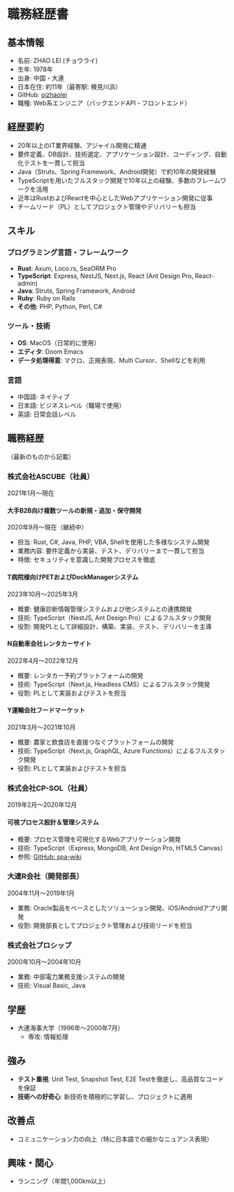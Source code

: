# 職務経歴書

## 基本情報
- 名前: ZHAO LEI (チョウライ)
- 生年: 1978年
- 出身: 中国・大連
- 日本在住: 約11年（最寄駅: 検見川浜）
- GitHub: [oizhaolei](https://github.com/oizhaolei)
- 職種: Web系エンジニア（バックエンドAPI・フロントエンド）

## 経歴要約
- 20年以上のIT業界経験、アジャイル開発に精通
- 要件定義、DB設計、技術選定、アプリケーション設計、コーディング、自動化テストを一貫して担当
- Java（Struts、Spring Framework、Android開発）で約10年の開発経験
- TypeScriptを用いたフルスタック開発で10年以上の経験、多数のフレームワークを活用
- 近年はRustおよびReactを中心としたWebアプリケーション開発に従事
- チームリード（PL）としてプロジェクト管理やデリバリーも担当

## スキル
### プログラミング言語・フレームワーク
- **Rust**: Axum, Loco.rs, SeaORM Pro
- **TypeScript**: Express, NestJS, Next.js, React (Ant Design Pro, React-admin)
- **Java**: Struts, Spring Framework, Android
- **Ruby**: Ruby on Rails
- **その他**: PHP, Python, Perl, C#

### ツール・技術
- **OS**: MacOS（日常的に使用）
- **エディタ**: Doom Emacs
- **データ処理得意**: マクロ、正規表現、Multi Cursor、Shellなどを利用

### 言語
- 中国語: ネイティブ
- 日本語: ビジネスレベル（職場で使用）
- 英語: 日常会話レベル

## 職務経歴
（最新のものから記載）

### 株式会社ASCUBE（社員）
2021年1月～現在

#### 大手B2B向け複数ツールの新規・追加・保守開発
2020年9月～現在（継続中）
- 担当: Rust, C#, Java, PHP, VBA, Shellを使用した多様なシステム開発
- 業務内容: 要件定義から実装、テスト、デリバリーまで一貫して担当
- 特徴: セキュリティを意識した開発プロセスを徹底

#### T病院様向けPETおよびDockManagerシステム
2023年10月～2025年3月
- 概要: 健康診断情報管理システムおよび他システムとの連携開発
- 技術: TypeScript（NestJS, Ant Design Pro）によるフルスタック開発
- 役割: 開発PLとして詳細設計、構築、実装、テスト、デリバリーを主導

#### N自動車会社レンタカーサイト
2022年4月～2022年12月
- 概要: レンタカー予約プラットフォームの開発
- 技術: TypeScript（Next.js, Headless CMS）によるフルスタック開発
- 役割: PLとして実装およびテストを担当

#### Y運輸会社フードマーケット
2021年3月～2021年10月
- 概要: 農家と飲食店を直接つなぐプラットフォームの開発
- 技術: TypeScript（Next.js, GraphQL, Azure Functions）によるフルスタック開発
- 役割: PLとして実装およびテストを担当

### 株式会社CP-SOL（社員）
2019年2月～2020年12月
#### 可視プロセス設計＆管理システム
- 概要: プロセス管理を可視化するWebアプリケーション開発
- 技術: TypeScript（Express, MongoDB, Ant Design Pro, HTML5 Canvas）
- 参照: [GitHub: spa-wiki](https://github.com/oizhaolei/spa-wiki/blob/master/manual.md)

### 大連R会社（開発部長）
2004年11月～2019年1月
- 業務: Oracle製品をベースとしたソリューション開発、iOS/Androidアプリ開発
- 役割: 開発部長としてプロジェクト管理および技術リードを担当

### 株式会社プロシップ
2000年10月～2004年10月
- 業務: 中部電力業務支援システムの開発
- 技術: Visual Basic, Java

## 学歴
- 大連海事大学（1996年～2000年7月）
  - 専攻: 情報処理

## 強み
- **テスト重視**: Unit Test, Snapshot Test, E2E Testを徹底し、高品質なコードを保証
- **技術への好奇心**: 新技術を積極的に学習し、プロジェクトに適用

## 改善点
- コミュニケーション力の向上（特に日本語での細かなニュアンス表現）

## 興味・関心
- ランニング（年間1,000km以上）
